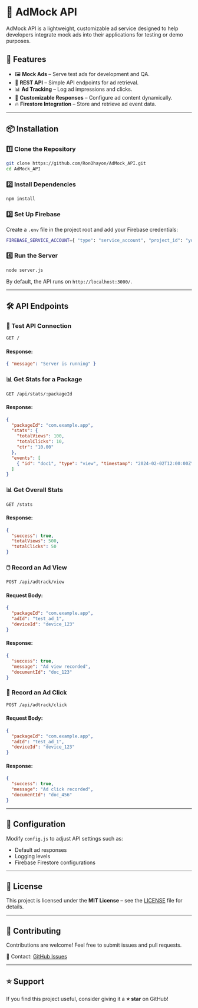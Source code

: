 # 📢 AdMock API

AdMock API is a lightweight, customizable ad service designed to help developers integrate mock ads into their applications for testing or demo purposes.

## 🚀 Features
- 🖼️ **Mock Ads** – Serve test ads for development and QA.
- 📡 **REST API** – Simple API endpoints for ad retrieval.
- 📊 **Ad Tracking** – Log ad impressions and clicks.
- 🔧 **Customizable Responses** – Configure ad content dynamically.
- 🔥 **Firestore Integration** – Store and retrieve ad event data.

---

## 📦 Installation
### **1️⃣ Clone the Repository**
```sh
git clone https://github.com/RonOhayon/AdMock_API.git
cd AdMock_API
```

### **2️⃣ Install Dependencies**
```sh
npm install
```

### **3️⃣ Set Up Firebase**
Create a `.env` file in the project root and add your Firebase credentials:
```sh
FIREBASE_SERVICE_ACCOUNT={ "type": "service_account", "project_id": "your_project_id", ... }
```

### **4️⃣ Run the Server**
```sh
node server.js
```

By default, the API runs on `http://localhost:3000/`.

---

## 🛠️ API Endpoints
### **📡 Test API Connection**
```sh
GET /
```
#### **Response:**
```json
{ "message": "Server is running" }
```

### **📊 Get Stats for a Package**
```sh
GET /api/stats/:packageId
```
#### **Response:**
```json
{
  "packageId": "com.example.app",
  "stats": {
    "totalViews": 100,
    "totalClicks": 10,
    "ctr": "10.00"
  },
  "events": [
    { "id": "doc1", "type": "view", "timestamp": "2024-02-02T12:00:00Z" }
  ]
}
```

### **📊 Get Overall Stats**
```sh
GET /stats
```
#### **Response:**
```json
{
  "success": true,
  "totalViews": 500,
  "totalClicks": 50
}
```

### **🖱️ Record an Ad View**
```sh
POST /api/adtrack/view
```
#### **Request Body:**
```json
{
  "packageId": "com.example.app",
  "adId": "test_ad_1",
  "deviceId": "device_123"
}
```
#### **Response:**
```json
{
  "success": true,
  "message": "Ad view recorded",
  "documentId": "doc_123"
}
```

### **🔗 Record an Ad Click**
```sh
POST /api/adtrack/click
```
#### **Request Body:**
```json
{
  "packageId": "com.example.app",
  "adId": "test_ad_1",
  "deviceId": "device_123"
}
```
#### **Response:**
```json
{
  "success": true,
  "message": "Ad click recorded",
  "documentId": "doc_456"
}
```

---

## 🔧 Configuration
Modify `config.js` to adjust API settings such as:
- Default ad responses
- Logging levels
- Firebase Firestore configurations

---

## 📜 License
This project is licensed under the **MIT License** – see the [LICENSE](LICENSE) file for details.

---

## 🤝 Contributing
Contributions are welcome! Feel free to submit issues and pull requests.

📩 Contact: [GitHub Issues](https://github.com/RonOhayon/AdMock_API/issues)

---

## ⭐ Support
If you find this project useful, consider giving it a **⭐ star** on GitHub!

